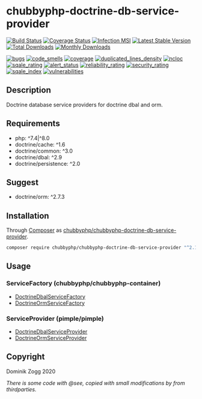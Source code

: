 # chubbyphp-doctrine-db-service-provider

[![Build Status](https://api.travis-ci.org/chubbyphp/chubbyphp-doctrine-db-service-provider.png?branch=master)](https://travis-ci.org/chubbyphp/chubbyphp-doctrine-db-service-provider)
[![Coverage Status](https://coveralls.io/repos/github/chubbyphp/chubbyphp-doctrine-db-service-provider/badge.svg?branch=master)](https://coveralls.io/github/chubbyphp/chubbyphp-doctrine-db-service-provider?branch=master)
[![Infection MSI](https://badge.stryker-mutator.io/github.com/chubbyphp/chubbyphp-doctrine-db-service-provider/master)](https://travis-ci.org/chubbyphp/chubbyphp-doctrine-db-service-provider)
[![Latest Stable Version](https://poser.pugx.org/chubbyphp/chubbyphp-doctrine-db-service-provider/v/stable.png)](https://packagist.org/packages/chubbyphp/chubbyphp-doctrine-db-service-provider)
[![Total Downloads](https://poser.pugx.org/chubbyphp/chubbyphp-doctrine-db-service-provider/downloads.png)](https://packagist.org/packages/chubbyphp/chubbyphp-doctrine-db-service-provider)
[![Monthly Downloads](https://poser.pugx.org/chubbyphp/chubbyphp-doctrine-db-service-provider/d/monthly)](https://packagist.org/packages/chubbyphp/chubbyphp-doctrine-db-service-provider)

[![bugs](https://sonarcloud.io/api/project_badges/measure?project=chubbyphp_chubbyphp-doctrine-db-service-provider&metric=bugs)](https://sonarcloud.io/dashboard?id=chubbyphp_chubbyphp-doctrine-db-service-provider)
[![code_smells](https://sonarcloud.io/api/project_badges/measure?project=chubbyphp_chubbyphp-doctrine-db-service-provider&metric=code_smells)](https://sonarcloud.io/dashboard?id=chubbyphp_chubbyphp-doctrine-db-service-provider)
[![coverage](https://sonarcloud.io/api/project_badges/measure?project=chubbyphp_chubbyphp-doctrine-db-service-provider&metric=coverage)](https://sonarcloud.io/dashboard?id=chubbyphp_chubbyphp-doctrine-db-service-provider)
[![duplicated_lines_density](https://sonarcloud.io/api/project_badges/measure?project=chubbyphp_chubbyphp-doctrine-db-service-provider&metric=duplicated_lines_density)](https://sonarcloud.io/dashboard?id=chubbyphp_chubbyphp-doctrine-db-service-provider)
[![ncloc](https://sonarcloud.io/api/project_badges/measure?project=chubbyphp_chubbyphp-doctrine-db-service-provider&metric=ncloc)](https://sonarcloud.io/dashboard?id=chubbyphp_chubbyphp-doctrine-db-service-provider)
[![sqale_rating](https://sonarcloud.io/api/project_badges/measure?project=chubbyphp_chubbyphp-doctrine-db-service-provider&metric=sqale_rating)](https://sonarcloud.io/dashboard?id=chubbyphp_chubbyphp-doctrine-db-service-provider)
[![alert_status](https://sonarcloud.io/api/project_badges/measure?project=chubbyphp_chubbyphp-doctrine-db-service-provider&metric=alert_status)](https://sonarcloud.io/dashboard?id=chubbyphp_chubbyphp-doctrine-db-service-provider)
[![reliability_rating](https://sonarcloud.io/api/project_badges/measure?project=chubbyphp_chubbyphp-doctrine-db-service-provider&metric=reliability_rating)](https://sonarcloud.io/dashboard?id=chubbyphp_chubbyphp-doctrine-db-service-provider)
[![security_rating](https://sonarcloud.io/api/project_badges/measure?project=chubbyphp_chubbyphp-doctrine-db-service-provider&metric=security_rating)](https://sonarcloud.io/dashboard?id=chubbyphp_chubbyphp-doctrine-db-service-provider)
[![sqale_index](https://sonarcloud.io/api/project_badges/measure?project=chubbyphp_chubbyphp-doctrine-db-service-provider&metric=sqale_index)](https://sonarcloud.io/dashboard?id=chubbyphp_chubbyphp-doctrine-db-service-provider)
[![vulnerabilities](https://sonarcloud.io/api/project_badges/measure?project=chubbyphp_chubbyphp-doctrine-db-service-provider&metric=vulnerabilities)](https://sonarcloud.io/dashboard?id=chubbyphp_chubbyphp-doctrine-db-service-provider)

## Description

Doctrine database service providers for doctrine dbal and orm.

## Requirements

 * php: ^7.4|^8.0
 * doctrine/cache: ^1.6
 * doctrine/common: ^3.0
 * doctrine/dbal: ^2.9
 * doctrine/persistence: ^2.0

## Suggest

 * doctrine/orm: ^2.7.3

## Installation

Through [Composer](http://getcomposer.org) as [chubbyphp/chubbyphp-doctrine-db-service-provider][1].

```sh
composer require chubbyphp/chubbyphp-doctrine-db-service-provider "^2.1"
```

## Usage

### ServiceFactory (chubbyphp/chubbyphp-container)

 * [DoctrineDbalServiceFactory][2]
 * [DoctrineOrmServiceFactory][3]

### ServiceProvider (pimple/pimple)

 * [DoctrineDbalServiceProvider][4]
 * [DoctrineOrmServiceProvider][5]

## Copyright

Dominik Zogg 2020

*There is some code with @see, copied with small modifications by from thirdparties.*

[1]: https://packagist.org/packages/chubbyphp/chubbyphp-doctrine-db-service-provider

[2]: doc/ServiceFactory/DoctrineDbalServiceFactory.md
[3]: doc/ServiceFactory/DoctrineOrmServiceFactory.md

[4]: doc/ServiceProvider/DoctrineDbalServiceProvider.md
[5]: doc/ServiceProvider/DoctrineOrmServiceProvider.md
